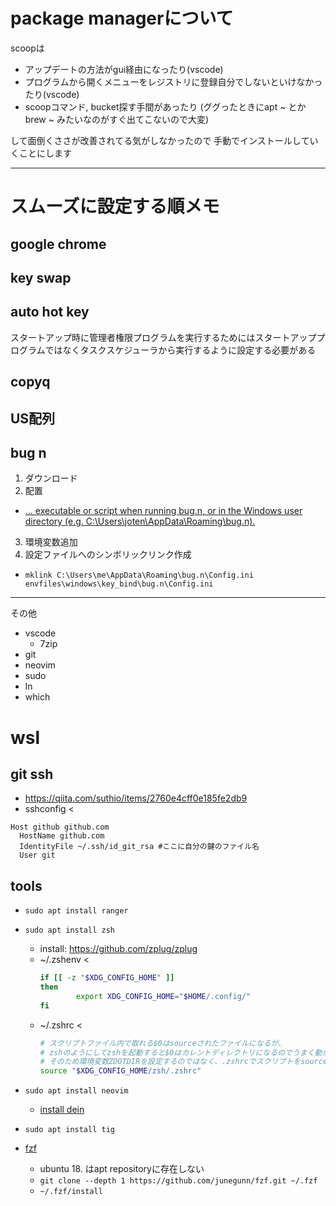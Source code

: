 # package managerについて
scoopは
- アップデートの方法がgui経由になったり(vscode)
- プログラムから開くメニューをレジストリに登録自分でしないといけなかったり(vscode)
- scoopコマンド, bucket探す手間があったり
  (ググったときにapt ~ とかbrew ~ みたいなのがすぐ出てこないので大変)

して面倒くささが改善されてる気がしなかったので 手動でインストールしていくことにします

---

# スムーズに設定する順メモ
## google chrome
## key swap
## auto hot key
スタートアップ時に管理者権限プログラムを実行するためにはスタートアッププログラムではなくタスクスケジューラから実行するように設定する必要がある
## copyq
## US配列
## bug n
1. ダウンロード
2. 配置
  - [... executable or script when running bug.n, or in the Windows user directory (e.g. C:\Users\joten\AppData\Roaming\bug.n).](https://github.com/fuhsjr00/bug.n/blob/master/doc/Customization.md)
3. 環境変数追加
4. 設定ファイルへのシンボリックリンク作成
- `mklink C:\Users\me\AppData\Roaming\bug.n\Config.ini  envfiles\windows\key_bind\bug.n\Config.ini`


---
その他
- vscode
  - 7zip
- git
- neovim
- sudo
- ln
- which


# wsl
## git ssh
- https://qiita.com/suthio/items/2760e4cff0e185fe2db9
- sshconfig <
```
Host github github.com
  HostName github.com
  IdentityFile ~/.ssh/id_git_rsa #ここに自分の鍵のファイル名
  User git
```
## tools
- `sudo apt install ranger`
- `sudo apt install zsh`
  - install: https://github.com/zplug/zplug
  - ~/.zshenv <
    ```sh
    if [[ -z "$XDG_CONFIG_HOME" ]]
    then
            export XDG_CONFIG_HOME="$HOME/.config/"
    fi
    ```
  - ~/.zshrc <
     ```sh
     # スクリプトファイル内で取れる$0はsourceされたファイルになるが、
     # zshのようにしてzshを起動すると$0はカレントディレクトリになるのでうまく動かない
     # そのため環境変数ZDOTDIRを設定するのではなく、.zshrcでスクリプトをsourceするようにする
     source "$XDG_CONFIG_HOME/zsh/.zshrc"
    ```

- `sudo apt install neovim`
  - [install dein](https://github.com/Shougo/dein.vim)
- `sudo apt install tig`
- [fzf](https://github.com/junegunn/fzf)
  - ubuntu 18. はapt repositoryに存在しない
  - `git clone --depth 1 https://github.com/junegunn/fzf.git ~/.fzf`
  - `~/.fzf/install`